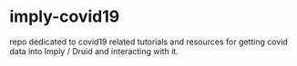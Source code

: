 # imply-covid19
repo dedicated to covid19 related tutorials and resources for getting covid data into Imply / Druid and interacting with it. 
